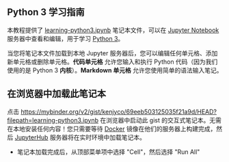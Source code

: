 [Python 3]: https://www.python.org/about/
[Jupyter Notebook]: https://jupyter.readthedocs.io/en/latest/running.html
[learning-python3.ipynb]: https://gist.githubusercontent.com/kenjyco/69eeb503125035f21a9d/raw/learning-python3.ipynb
[Docker]:  https://en.wikipedia.org/wiki/Docker_(software)
[JupyterHub]: https://jupyterhub.readthedocs.io/en/latest

## Python 3 学习指南

本教程提供了 [learning-python3.ipynb][] 笔记本文件，可以在 [Jupyter Notebook][] 服务器中查看和编辑，用于学习 [Python 3][]。

当您将笔记本文件加载到本地 Jupyter 服务器后，您可以编辑任何单元格、添加新单元格或删除单元格。**代码单元格** 允许您输入和执行 Python 代码（因为我们使用的是 Python 3 **内核**）。**Markdown 单元格** 允许您使用简单的语法输入笔记。

## 在浏览器中加载此笔记本

点击
<https://mybinder.org/v2/gist/kenjyco/69eeb503125035f21a9d/HEAD?filepath=learning-python3.ipynb>
在浏览器中启动此 gist 的交互式笔记本。无需在本地安装任何内容！您只需要等待 [Docker][] 镜像在他们的服务器上构建完成，然后 [JupyterHub][] 服务器将在实时环境中加载笔记本。

- 笔记本加载完成后，从顶部菜单项中选择 "Cell"，然后选择 "Run All"

